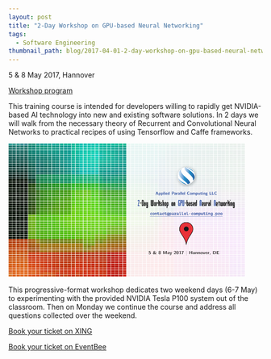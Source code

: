 ```yaml
---
layout: post
title: "2-Day Workshop on GPU-based Neural Networking"
tags:
  - Software Engineering
thumbnail_path: blog/2017-04-01-2-day-workshop-on-gpu-based-neural-networking/machine_and_deep_learning_2_days.png
---
```


5 & 8 May 2017, Hannover

[Workshop program](\assets\img\blog\2017-04-01-2-day-workshop-on-gpu-based-neural-networking\machine_and_deep_learning_2days.pdf)

This training course is intended for developers willing to rapidly get NVIDIA-based AI technology into new and existing software solutions. In 2 days we will walk from the necessary theory of Recurrent and Convolutional Neural Networks to practical recipes of using Tensorflow and Caffe frameworks.

![alt text](\assets\img\blog\2017-04-01-2-day-workshop-on-gpu-based-neural-networking/machine_and_deep_learning_2_days.png "Logo Title Text 1")

This progressive-format workshop dedicates two weekend days (6-7 May) to experimenting with the provided NVIDIA Tesla P100 system out of the classroom. Then on Monday we continue the course and address all questions collected over the weekend.

[Book your ticket on XING](https://www.xing.com/events/2-day-training-gpu-enabled-neural-networks-1807601)

[Book your ticket on EventBee](http://www.eventbee.com/v/parallel-computing#/tickets)
